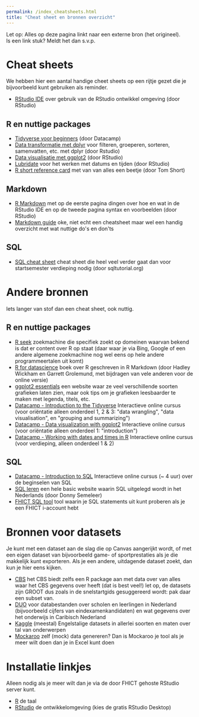 ```yaml
---
permalink: /index_cheatsheets.html
title: "Cheat sheet en bronnen overzicht"
---
```


Let op: Alles op deze pagina linkt naar een externe bron (het origineel).   
Is een link stuk? Meldt het dan s.v.p.

# Cheat sheets
We hebben hier een aantal handige cheet sheets op een rijtje gezet die je bijvoorbeeld kunt gebruiken als reminder.

- [RStudio IDE](https://raw.githubusercontent.com/rstudio/cheatsheets/master/rstudio-ide.pdf) over gebruik van de RStudio ontwikkel omgeving (door RStudio)

## R en nuttige packages
- [Tidyverse voor beginners](https://s3.amazonaws.com/assets.datacamp.com/blog_assets/Tidyverse+Cheat+Sheet.pdf) (door Datacamp)
- [Data transformatie met dplyr](https://raw.githubusercontent.com/rstudio/cheatsheets/master/data-transformation.pdf) voor filteren, groeperen, sorteren, samenvatten, etc. met dplyr (door Rstudio)
- [Data visualisatie met ggplot2](https://raw.githubusercontent.com/rstudio/cheatsheets/master/data-visualization-2.1.pdf) (door RStudio)
- [Lubridate](https://raw.githubusercontent.com/rstudio/cheatsheets/master/lubridate.pdf) voor het werken met datums en tijden (door RStudio)
- [R short reference card](https://cran.r-project.org/doc/contrib/Short-refcard.pdf) met van van alles een beetje (door Tom Short)

## Markdown
- [R Markdown](https://raw.githubusercontent.com/rstudio/cheatsheets/master/rmarkdown-2.0.pdf) met op de eerste pagina dingen over hoe en wat in de RStudio IDE en op de tweede pagina syntax en voorbeelden (door RStudio)
- [Markdown guide](https://www.markdownguide.org/basic-syntax/) oke, niet echt een cheatsheet maar wel een handig overzicht met wat nuttige do's en don'ts

## SQL
- [SQL cheat sheet](https://cdn.sqltutorial.org/wp-content/uploads/2016/04/SQL-cheat-sheet.pdf) cheat sheet die heel veel verder gaat dan voor startsemester verdieping nodig (door sqltutorial.org)

# Andere bronnen
Iets langer van stof dan een cheat sheet, ook nuttig.

## R en nuttige packages
- [R seek](https://rseek.org/) zoekmachine die specifiek zoekt op domeinen waarvan bekend is dat er content over R op staat (daar waar je via Bing, Google of een andere algemene zoekmachine nog wel eens op hele andere programmeertalen uit komt)
- [R for datascience](https://r4ds.had.co.nz/) boek over R geschreven in R Markdown (door Hadley Wickham en Garrett Grolemund, met bijdragen van vele anderen voor de online versie)
- [ggplot2 essentials](http://www.sthda.com/english/wiki/ggplot2-essentials) een website waar ze veel verschillende soorten grafieken laten zien, maar ook tips om je grafieken leesbaarder te maken met legenda, titels, etc.
- [Datacamp - Introduction to the Tidyverse](https://learn.datacamp.com/courses/introduction-to-the-tidyverse) Interactieve online cursus (voor oriëntatie alleen onderdeel 1, 2 & 3: "data wrangling", "data visualisation", en "grouping and summarizing")
- [Datacamp - Data visualization with ggplot2](https://learn.datacamp.com/courses/data-visualization-with-ggplot2-1) Interactieve online cursus (voor oriëntatie alleen onderdeel 1: "introduction")
- [Datacamp - Working with dates and times in R](https://learn.datacamp.com/courses/working-with-dates-and-times-in-r) Interactieve online cursus (voor verdieping, alleen onderdeel 1 & 2)

## SQL
- [Datacamp - Introduction to SQL](https://learn.datacamp.com/courses/introduction-to-sql) Interactieve online cursus (~ 4 uur) over de beginselen van SQL
- [SQL leren](https://gkoetsier.nl/tut_mysql.html) een hele basic website waarin SQL uitgelegd wordt in het Nederlands (door Donny Semeleer)
- [FHICT SQL tool](https://www.fhict.nu/sqltool) tool waarin je SQL statements uit kunt proberen als je een FHICT i-account hebt

# Bronnen voor datasets
Je kunt met een dataset aan de slag die op Canvas aangerijkt wordt, of met een eigen dataset van bijvoorbeeld game- of sportprestaties als je die makkelijk kunt exporteren. Als je een andere, uitdagende dataset zoekt, dan kun je hier eens kijken.
- [CBS](https://www.cbs.nl/nl-nl/onze-diensten/open-data/statline-als-open-data/snelstartgids) het CBS biedt zelfs een R package aan met data over van alles waar het CBS gegevens over heeft (dat is best veel!) let op, de datasets zijn GROOT dus zoals in de snelstartgids gesuggereerd wordt: pak daar een subset van.
- [DUO](https://duo.nl/open_onderwijsdata/databestanden/) voor databestanden over scholen en leerlingen in Nederland (bijvoorbeeld cijfers van eindexamenkandidaten) en wat gegevens over het onderwijs in Caribisch Nederland
- [Kaggle](https://www.kaggle.com/datasets) (meestal) Engelstalige datasets in allerlei soorten en maten over tal van onderwerpen
- [Mockaroo](https://www.mockaroo.com/) zelf (mock) data genereren? Dan is Mockaroo je tool als je meer wilt doen dan je in Excel kunt doen

# Installatie linkjes
Alleen nodig als je meer wilt dan je via de door FHICT gehoste RStudio server kunt.
- [R](https://cran.r-project.org/) de taal
- [RStudio](https://rstudio.com/products/rstudio/download/) de ontwikkelomgeving (kies de gratis RStudio Desktop)